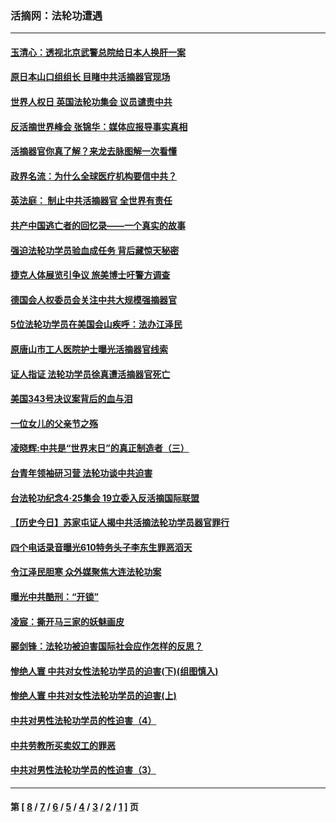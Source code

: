 ### 活摘网：法轮功遭遇
---
#### [玉清心：透视北京武警总院给日本人换肝一案](../../pages/nf5881/n13771978.md?01110430) 
#### [原日本山口组组长 目睹中共活摘器官现场](../../pages/nf5881/n13767360.md?01110430) 
#### [世界人权日 英国法轮功集会 议员谴责中共](../../pages/nf5881/n13431763.md?01110430) 
#### [反活摘世界峰会 张锦华：媒体应报导事实真相](../../pages/nf5881/n13278502.md?01110430) 
#### [活摘器官你真了解？来龙去脉图解一次看懂](../../pages/nf5881/n13013820.md?01110430) 
#### [政界名流：为什么全球医疗机构要信中共？](../../pages/nf5881/n11945479.md?01110430) 
#### [英法庭： 制止中共活摘器官 全世界有责任](../../pages/nf5881/n11330691.md?01110430) 
#### [共产中国逃亡者的回忆录——一个真实的故事](../../pages/nf5881/n10918649.md?01110430) 
#### [强迫法轮功学员验血成任务 背后藏惊天秘密](../../pages/nf5881/n4252384.md?01110430) 
#### [捷克人体展览引争议 旅美博士吁警方调查](../../pages/nf5881/n9429187.md?01110430) 
#### [德国会人权委员会关注中共大规模强摘器官](../../pages/nf5881/n8418950.md?01110430) 
#### [5位法轮功学员在美国会山疾呼：法办江泽民](../../pages/nf5881/n8101519.md?01110430) 
#### [原唐山市工人医院护士曝光活摘器官线索](../../pages/nf5881/n8076384.md?01110430) 
#### [证人指证 法轮功学员徐真遭活摘器官死亡](../../pages/nf5881/n8042467.md?01110430) 
#### [美国343号决议案背后的血与泪](../../pages/nf5881/n8020684.md?01110430) 
#### [一位女儿的父亲节之殇](../../pages/nf5881/n8014122.md?01110430) 
#### [凌晓辉:中共是“世界末日”的真正制造者（三）](../../pages/nf5881/n4210333.md?01110430) 
#### [台青年领袖研习营 法轮功谈中共迫害](../../pages/nf5881/n4141857.md?01110430) 
#### [台法轮功纪念4‧25集会 19立委入反活摘国际联盟](../../pages/nf5881/n4141821.md?01110430) 
#### [【历史今日】苏家屯证人揭中共活摘法轮功学员器官罪行](../../pages/nf5881/n4135912.md?01110430) 
#### [四个电话录音曝光610特务头子李东生罪恶滔天](../../pages/nf5881/n4040060.md?01110430) 
#### [令江泽民胆寒 众外媒聚焦大连法轮功案](../../pages/nf5881/n3932671.md?01110430) 
#### [曝光中共酷刑：“开锁”](../../pages/nf5881/n3889373.md?01110430) 
#### [凌宸：撕开马三家的妖魅画皮](../../pages/nf5881/n3849369.md?01110430) 
#### [郦剑锋：法轮功被迫害国际社会应作怎样的反思？](../../pages/nf5881/n3824560.md?01110430) 
#### [惨绝人寰 中共对女性法轮功学员的迫害(下)(组图慎入)](../../pages/nf5881/n3816285.md?01110430) 
#### [惨绝人寰 中共对女性法轮功学员的迫害(上)](../../pages/nf5881/n3815374.md?01110430) 
#### [中共对男性法轮功学员的性迫害（4）](../../pages/nf5881/n3769144.md?01110430) 
#### [中共劳教所买卖奴工的罪恶](../../pages/nf5881/n3769378.md?01110430) 
#### [中共对男性法轮功学员的性迫害（3）](../../pages/nf5881/n3768231.md?01110430) 

---
#### 第 [ [8](./8.md?01110430) / [7](./7.md?01110430) / [6](./6.md?01110430) / [5](./5.md?01110430) / [4](./4.md?01110430) / [3](./3.md?01110430) / [2](./2.md?01110430) / [1](./1.md?01110430) ] 页
